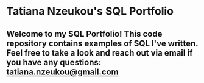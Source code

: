 # Tatiana Nzeukou's SQL Portfolio
## Welcome to my SQL Portfolio! This code repository contains examples of SQL I've written. Feel free to take a look and reach out via email if you have any questions: tatiana.nzeukou@gmail.com
